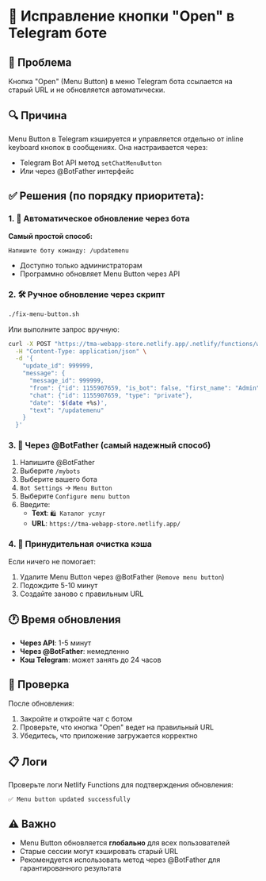 # 🔧 Исправление кнопки "Open" в Telegram боте

## 🎯 Проблема
Кнопка "Open" (Menu Button) в меню Telegram бота ссылается на старый URL и не обновляется автоматически.

## 🔍 Причина
Menu Button в Telegram кэшируется и управляется отдельно от inline keyboard кнопок в сообщениях. Она настраивается через:
- Telegram Bot API метод `setChatMenuButton`
- Или через @BotFather интерфейс

## ✅ Решения (по порядку приоритета):

### 1. 🤖 Автоматическое обновление через бота
**Самый простой способ:**
```
Напишите боту команду: /updatemenu
```
- Доступно только администраторам
- Программно обновляет Menu Button через API

### 2. 🛠️ Ручное обновление через скрипт
```bash
./fix-menu-button.sh
```
Или выполните запрос вручную:
```bash
curl -X POST "https://tma-webapp-store.netlify.app/.netlify/functions/webhook" \
  -H "Content-Type: application/json" \
  -d '{
    "update_id": 999999,
    "message": {
      "message_id": 999999,
      "from": {"id": 1155907659, "is_bot": false, "first_name": "Admin"},
      "chat": {"id": 1155907659, "type": "private"},
      "date": '$(date +%s)',
      "text": "/updatemenu"
    }
  }'
```

### 3. 📱 Через @BotFather (самый надежный способ)
1. Напишите @BotFather
2. Выберите `/mybots`
3. Выберите вашего бота
4. `Bot Settings` → `Menu Button`
5. Выберите `Configure menu button`
6. Введите:
   - **Text**: `🛍️ Каталог услуг`
   - **URL**: `https://tma-webapp-store.netlify.app/`

### 4. 🔄 Принудительная очистка кэша
Если ничего не помогает:
1. Удалите Menu Button через @BotFather (`Remove menu button`)
2. Подождите 5-10 минут
3. Создайте заново с правильным URL

## 🕐 Время обновления
- **Через API**: 1-5 минут
- **Через @BotFather**: немедленно
- **Кэш Telegram**: может занять до 24 часов

## 🧪 Проверка
После обновления:
1. Закройте и откройте чат с ботом
2. Проверьте, что кнопка "Open" ведет на правильный URL
3. Убедитесь, что приложение загружается корректно

## 📋 Логи
Проверьте логи Netlify Functions для подтверждения обновления:
```
✅ Menu button updated successfully
```

## ⚠️ Важно
- Menu Button обновляется **глобально** для всех пользователей
- Старые сессии могут кэшировать старый URL
- Рекомендуется использовать метод через @BotFather для гарантированного результата
